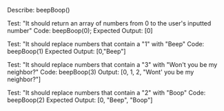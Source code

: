 Describe: beepBoop()

Test: "It should return an array of numbers from 0 to the user's inputted number" Code: beepBoop(0); Expected Output: [0]

Test: "It should replace numbers that contain a "1" with "Beep" Code: beepBoop(1) Expected Output: [0,"Beep"]

Test: "It should replace numbers that contain a "3" with "Won't you be my neighbor?" Code: beepBoop(3) Output: [0, 1, 2, "Wont' you be my neighbor?"]

Test: "It should replace numbers that contain a "2" with "Boop" Code: beepBoop(2) Expected Output: [0, "Beep", "Boop"]

